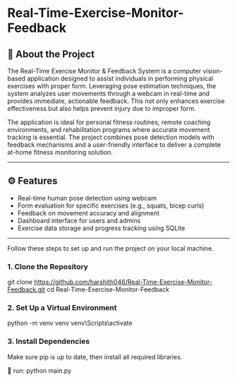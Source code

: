 # Real-Time-Exercise-Monitor-Feedback

## 📌 About the Project

The Real-Time Exercise Monitor & Feedback System is a computer vision-based application designed to assist individuals in performing physical exercises with proper form. Leveraging pose estimation techniques, the system analyzes user movements through a webcam in real-time and provides immediate, actionable feedback. This not only enhances exercise effectiveness but also helps prevent injury due to improper form.

The application is ideal for personal fitness routines, remote coaching environments, and rehabilitation programs where accurate movement tracking is essential. The project combines pose detection models with feedback mechanisms and a user-friendly interface to deliver a complete at-home fitness monitoring solution.

---

## ⚙️ Features

- Real-time human pose detection using webcam
- Form evaluation for specific exercises (e.g., squats, bicep curls)
- Feedback on movement accuracy and alignment
- Dashboard interface for users and admins
- Exercise data storage and progress tracking using SQLite

---

Follow these steps to set up and run the project on your local machine.

### 1. Clone the Repository

git clone https://github.com/harshith046/Real-Time-Exercise-Monitor-Feedback.git
cd Real-Time-Exercise-Monitor-Feedback


### 2. Set Up a Virtual Environment

python -m venv venv
venv\Scripts\activate


### 3. Install Dependencies

Make sure pip is up to date, then install all required libraries.


🚀 run: python main.py
